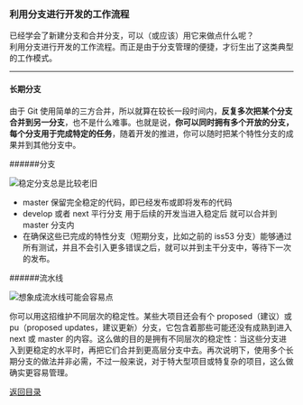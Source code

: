 
### 利用分支进行开发的工作流程

已经学会了新建分支和合并分支，可以（或应该）用它来做点什么呢？   
利用分支进行开发的工作流程。而正是由于分支管理的便捷，才衍生出了这类典型的工作模式。

- - - 

#### 长期分支   

由于 Git 使用简单的三方合并，所以就算在较长一段时间内，**反复多次把某个分支合并到另一分支**，也不是什么难事。也就是说，**你可以同时拥有多个开放的分支，每个分支用于完成特定的任务**，随着开发的推进，你可以随时把某个特性分支的成果并到其他分支中。

######分支    

![稳定分支总是比较老旧](http://git-scm.com/figures/18333fig0318-tn.png)

* master 保留完全稳定的代码，即已经发布或即将发布的代码     
* develop 或者 next 平行分支 用于后续的开发当进入稳定后 就可以合并到 master 分支内    
* 在确保这些已完成的特性分支（短期分支，比如之前的 iss53 分支）能够通过所有测试，并且不会引入更多错误之后，就可以并到主干分支中，等待下一次的发布。

######流水线

![想象成流水线可能会容易点](http://git-scm.com/figures/18333fig0319-tn.png)

你可以用这招维护不同层次的稳定性。某些大项目还会有个 proposed（建议）或 pu（proposed updates，建议更新）分支，它包含着那些可能还没有成熟到进入 next 或 master 的内容。这么做的目的是拥有不同层次的稳定性：当这些分支进入到更稳定的水平时，再把它们合并到更高层分支中去。再次说明下，使用多个长期分支的做法并非必需，不过一般来说，对于特大型项目或特复杂的项目，这么做确实更容易管理。







[返回目录](https://github.com/wdyggh/note)
